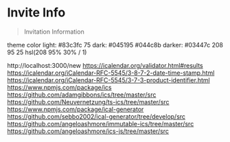 # Invite Info

> Invitation Information

theme color
light: #83c3fc
75
dark: #045195
#044c8b
darker: #03447c
208 95 25
hsl(208 95% 30% / 1)

http://localhost:3000/new
https://icalendar.org/validator.html#results
https://icalendar.org/iCalendar-RFC-5545/3-8-7-2-date-time-stamp.html
https://icalendar.org/iCalendar-RFC-5545/3-7-3-product-identifier.html
https://www.npmjs.com/package/ics
https://github.com/adamgibbons/ics/tree/master/src
https://github.com/Neuvernetzung/ts-ics/tree/master/src
https://www.npmjs.com/package/ical-generator
https://github.com/sebbo2002/ical-generator/tree/develop/src
https://github.com/angeloashmore/immutable-ics/tree/master/src
https://github.com/angeloashmore/ics-js/tree/master/src
